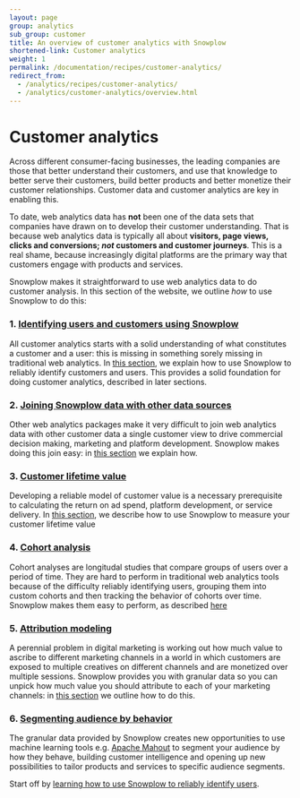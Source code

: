 ```yaml
---
layout: page
group: analytics
sub_group: customer
title: An overview of customer analytics with Snowplow
shortened-link: Customer analytics
weight: 1
permalink: /documentation/recipes/customer-analytics/
redirect_from:
  - /analytics/recipes/customer-analytics/
  - /analytics/customer-analytics/overview.html
---
```


# Customer analytics

Across different consumer-facing businesses, the leading companies are those that better understand their customers, and use that knowledge to better serve their customers, build better products and better monetize their customer relationships. Customer data and customer analytics are key in enabling this.

To date, web analytics data has **not** been one of the data sets that companies have drawn on
to develop their customer understanding. That is because web analytics data is typically all about **visitors, page views, clicks and conversions; *not* customers and customer journeys**. This is a real shame, because increasingly digital platforms are the primary way that customers engage with products and services.

Snowplow makes it straightforward to use web analytics data to do customer analysis. In this section of the website, we outline *how* to use Snowplow to do this:

### 1. [Identifying users and customers using Snowplow][user-id]

All customer analytics starts with a solid understanding of what constitutes a customer and a user: this is missing in something sorely missing in traditional web analytics. In [this section][user-id], we explain how to use Snowplow to reliably identify customers and users. This provides a solid foundation for doing customer analytics, described in later sections.

### 2. [Joining Snowplow data with other data sources][joining-customer-data]

Other web analytics packages make it very difficult to join web analytics data with other customer data a single customer view to drive commercial decision making, marketing and platform development. Snowplow makes doing this join easy: in [this section][joining-customer-data] we explain how.

### 3. [Customer lifetime value][clv]

Developing a reliable model of customer value is a necessary prerequisite to calculating the return on ad spend, platform development, or service delivery. In [this section][clv], we describe how to use Snowplow to measure your customer lifetime value

### 4. [Cohort analysis][cohort-analysis]

Cohort analyses are longitudal studies that compare groups of users over a period of time. They are hard to perform in traditional web analytics tools because of the difficulty reliably identifying users, grouping them into custom cohorts and then tracking the behavior of cohorts over time. Snowplow makes them easy to perform, as described [here][cohort-analysis]

### 5. [Attribution modeling][attribution]

A perennial problem in digital marketing is working out how much value to ascribe to different marketing channels in a world in which customers are exposed to multiple creatives on different channels and are monetized over multiple sessions. Snowplow provides you with granular data so you can unpick how much value you should attribute to each of your marketing channels: in [this section][attribution] we outline how to do this.

### 6. [Segmenting audience by behavior][behavioral-segmentation]

The granular data provided by Snowplow creates new opportunities to use machine learning tools e.g. [Apache Mahout][mahout] to segment your audience by how they behave, building customer intelligence and opening up new possibilities to tailor products and services to specific audience segments.

Start off by [learning how to use Snowplow to reliably identify users][user-id].

[user-id]: /analytics/customer-analytics/identifying-users.html
[joining-customer-data]: /analytics/customer-analytics/joining-customer-data.html
[clv]: /analytics/customer-analytics/customer-lifetime-value.html
[cohort-analysis]: /analytics/customer-analytics/cohort-analysis.html
[attribution]: /analytics/customer-analytics/attribution.html
[behavioral-segmentation]: /analytics/customer-analytics/behavioral-segmentation.html
[mahout]: http://mahout.apache.org/
